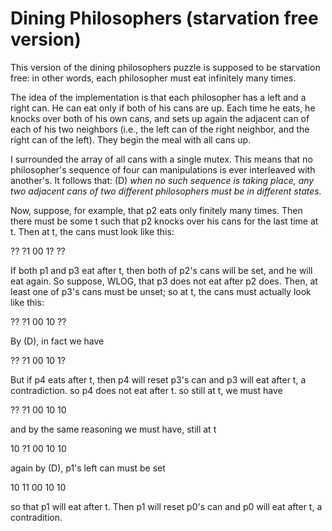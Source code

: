 Dining Philosophers (starvation free version)
=============================================

This version of the dining philosophers puzzle is supposed to be starvation free: in other words, each philosopher must eat infinitely many times.

The idea of the implementation is that each philosopher has a left and a right can.  He can eat only if both of his cans are up.  Each time he eats, he knocks over both of his own cans, and sets up again the adjacent can of each of his two neighbors (i.e., the left can of the right neighbor, and the right can of the left).  They begin the meal with all cans up.

I surrounded the array of all cans with a single mutex.  This means that no philosopher's sequence of four can manipulations is ever interleaved with another's. It follows that: 
(D) *when no such sequence is taking place, any two adjacent cans of two different philosophers must be in different states.*

Now, suppose, for example, that p2 eats only finitely many times.  Then there must be some t such that p2 knocks over his cans for the last time at t.  Then at t, the cans must look like this:

?? ?1 00 1? ??

If both p1 and p3 eat after t, then both of p2's cans will be set, and he will eat again.  So suppose, WLOG, that p3 does not eat after p2 does.  Then, at least one of p3's cans must be unset; so at t, the cans must actually look like this:

?? ?1 00 10 ??

By (D), in fact we have

?? ?1 00 10 1?

But if p4 eats after t, then p4 will reset p3's can and p3 will eat after t, a contradiction.  so p4 does not eat after t.  so still at t, we must have 

?? ?1 00 10 10

and by the same reasoning we must have, still at t

10 ?1 00 10 10

again by (D), p1's left can must be set

10 11 00 10 10

so that p1 will eat after t.  Then p1 will reset p0's can and p0 will eat after t, a contradition.
